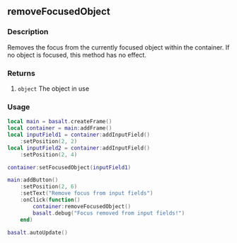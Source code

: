 ## removeFocusedObject

### Description

Removes the focus from the currently focused object within the container. If no object is focused, this method has no effect.

### Returns

1. `object` The object in use

### Usage

```lua
local main = basalt.createFrame()
local container = main:addFrame()
local inputField1 = container:addInputField()
    :setPosition(2, 2)
local inputField2 = container:addInputField()
    :setPosition(2, 4)

container:setFocusedObject(inputField1)

main:addButton()
    :setPosition(2, 6)
    :setText("Remove focus from input fields")
    :onClick(function()
        container:removeFocusedObject()
        basalt.debug("Focus removed from input fields!")
    end)

basalt.autoUpdate()
```
